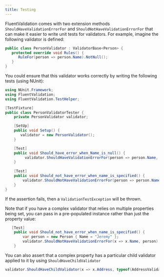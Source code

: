```yaml
---
title: Testing
---
```

FluentValidation comes with two extension methods `ShouldHaveValidationErrorFor` and `ShouldNotHaveValidationErrorFor` that can make it easier to write unit tests for validators. For example, imagine the following validator is defined:

```csharp
public class PersonValidator : ValidatorBase<Person> {
   protected override void Rules() {
      RuleFor(person => person.Name).NotNull();
   }
}
```

You could ensure that this validator works correctly by writing the following tests (using NUnit):

```csharp
using NUnit.Framework;
using FluentValidation;
using FluentValidation.TestHelper;

[TestFixture]
public class PersonValidatorTester {
    private PersonValidator validator;

    [SetUp]
    public void Setup() {
       validator = new PersonValidator();
    }

    [Test]
    public void Should_have_error_when_Name_is_null() {
         validator.ShouldHaveValidationErrorFor(person => person.Name, null as string); 
    }
    
    [Test]
    public void Should_not_have_error_when_name_is_specified() {
        validator.ShouldNotHaveValidationErrorFor(person => person.Name, "Jeremy");
    }
}
```

If the assertion fails, then a `ValidationTestException` will be thrown. 

Note that if you have a complex validator that relies on multiple properties being set, you can pass in a pre-populated instance rather than just the property value:

```csharp
   [Test]
    public void Should_not_have_error_when_name_is_specified() {
        var person = new Person { Name = "Jeremy" };
        validator.ShouldNotHaveValidationErrorFor(x => x.Name, person);
    }
```

You can also assert that a complex property has a particular child validator applied to it by using `ShouldHaveChildValidator`

```csharp
validator.ShouldHaveChildValidator(x => x.Address, typeof(AddressValidator));
```
